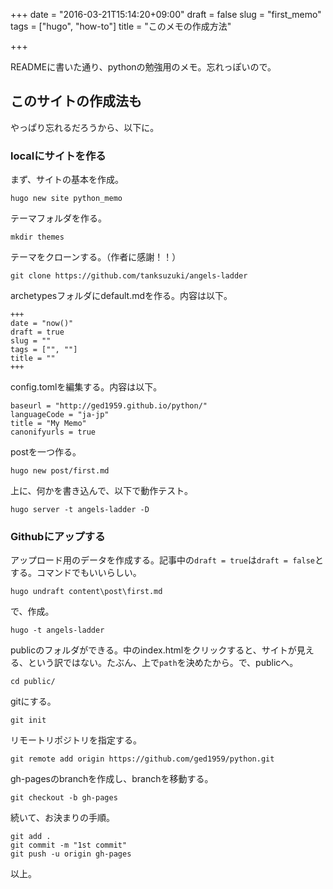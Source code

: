 +++
date = "2016-03-21T15:14:20+09:00"
draft = false
slug = "first_memo"
tags = ["hugo", "how-to"]
title = "このメモの作成方法"

+++

READMEに書いた通り、pythonの勉強用のメモ。忘れっぽいので。

## このサイトの作成法も

やっぱり忘れるだろうから、以下に。

### localにサイトを作る
まず、サイトの基本を作成。

```
hugo new site python_memo
```
テーマフォルダを作る。
```
mkdir themes
```
テーマをクローンする。（作者に感謝！！）

```
git clone https://github.com/tanksuzuki/angels-ladder
```
archetypesフォルダにdefault.mdを作る。内容は以下。
```
+++
date = "now()"
draft = true
slug = ""
tags = ["", ""]
title = ""
+++
```
config.tomlを編集する。内容は以下。
```
baseurl = "http://ged1959.github.io/python/"
languageCode = "ja-jp"
title = "My Memo"
canonifyurls = true
```
postを一つ作る。
```
hugo new post/first.md
```
上に、何かを書き込んで、以下で動作テスト。
```
hugo server -t angels-ladder -D
```

### Githubにアップする

アップロード用のデータを作成する。記事中の```draft = true```は```draft = false```とする。コマンドでもいいらしい。
```
hugo undraft content\post\first.md
```
で、作成。
```
hugo -t angels-ladder
```
publicのフォルダができる。中のindex.htmlをクリックすると、サイトが見える、という訳ではない。たぶん、上で```path```を決めたから。で、publicへ。
```
cd public/
```
gitにする。
```
git init
```
リモートリポジトリを指定する。
```
git remote add origin https://github.com/ged1959/python.git
```
gh-pagesのbranchを作成し、branchを移動する。
```
git checkout -b gh-pages
```
続いて、お決まりの手順。
```
git add .
git commit -m "1st commit"
git push -u origin gh-pages
```

以上。